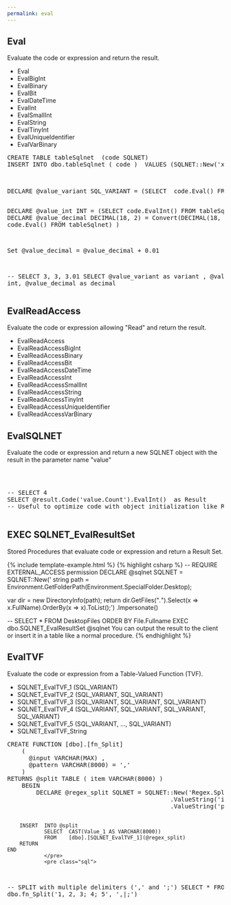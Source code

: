 ```yaml
---
permalink: eval
---
```

## Eval

Evaluate the code or expression and return the result.

 - Eval
 - EvalBigInt
 - EvalBinary
 - EvalBit
 - EvalDateTime
 - EvalInt
 - EvalSmallInt
 - EvalString
 - EvalTinyInt
 - EvalUniqueIdentifier
 - EvalVarBinary
 
 <div class="sqlfiddle">
	<pre class="schema">
CREATE TABLE tableSqlnet  (code SQLNET)
INSERT INTO dbo.tableSqlnet ( code )  VALUES (SQLNET::New('x+y').ValueInt('x', 1).ValueInt('y', 2).Root())
	</pre>
	<pre class="sql"> 
DECLARE @value_variant SQL_VARIANT = (SELECT  code.Eval() FROM  tableSqlnet) 

DECLARE @value_int INT = (SELECT  code.EvalInt() FROM  tableSqlnet) 
DECLARE @value_decimal DECIMAL(18, 2) = Convert(DECIMAL(18, 2),(SELECT  code.Eval() FROM  tableSqlnet)   )

Set @value_decimal = @value_decimal + 0.01

-- SELECT 3, 3, 3.01 
  SELECT @value_variant as variant  , @value_int as int, @value_decimal as decimal
	</pre>
</div>
 

## EvalReadAccess

Evaluate the code or expression allowing "Read" and return the result.

 - EvalReadAccess
 - EvalReadAccessBigInt
 - EvalReadAccessBinary
 - EvalReadAccessBit
 - EvalReadAccessDateTime
 - EvalReadAccessInt
 - EvalReadAccessSmallInt
 - EvalReadAccessString
 - EvalReadAccessTinyInt
 - EvalReadAccessUniqueIdentifier
 - EvalReadAccessVarBinary

## EvalSQLNET

Evaluate the code or expression and return a new SQLNET object with the result in the parameter name "value"

<div class="sqlfiddle">
                <pre class="schema">
                </pre>
                <pre class="sql">  
-- SELECT 4
SELECT @result.Code('value.Count').EvalInt()  as Result
-- Useful to optimize code with object initialization like Regex.
                </pre>
</div>

## EXEC SQLNET_EvalResultSet

Stored Procedures that evaluate code or expression and return a Result Set.

{% include template-example.html %} 
{% highlight csharp %}
-- REQUIRE EXTERNAL_ACCESS permission
DECLARE @sqlnet SQLNET = SQLNET::New('
string path = Environment.GetFolderPath(Environment.SpecialFolder.Desktop);

var dir = new DirectoryInfo(path);
return dir.GetFiles("*.*").Select(x => x.FullName).OrderBy(x => x).ToList();')
    .Impersonate()

-- SELECT * FROM DesktopFiles ORDER BY File.Fullname
EXEC dbo.SQLNET_EvalResultSet @sqlnet
You can output the result to the client or insert it in a table like a normal procedure.
{% endhighlight %}


## EvalTVF

Evaluate the code or expression from a Table-Valued Function (TVF).

 - SQLNET_EvalTVF_1 (SQL_VARIANT)
 - SQLNET_EvalTVF_2 (SQL_VARIANT, SQL_VARIANT)
 - SQLNET_EvalTVF_3 (SQL_VARIANT, SQL_VARIANT, SQL_VARIANT)
 - SQLNET_EvalTVF_4 (SQL_VARIANT, SQL_VARIANT, SQL_VARIANT, SQL_VARIANT)
 - SQLNET_EvalTVF_5 (SQL_VARIANT, ..., SQL_VARIANT)
 - SQLNET_EvalTVF_String

<div class="sqlfiddle">
                <pre class="schema">
CREATE FUNCTION [dbo].[fn_Split]
    (
      @input VARCHAR(MAX) ,
      @pattern VARCHAR(8000) = ','
    )
RETURNS @split TABLE ( item VARCHAR(8000) )
    BEGIN
        DECLARE @regex_split SQLNET = SQLNET::New('Regex.Split(input, pattern)')
                                             .ValueString('input', @input)
                                             .ValueString('pattern', @pattern)

        INSERT  INTO @split
                SELECT  CAST(Value_1 AS VARCHAR(8000))
                FROM    [dbo].[SQLNET_EvalTVF_1](@regex_split)
        RETURN
    END
                </pre>
                <pre class="sql">
-- SPLIT with multiple delimiters (',' and ';')
SELECT * FROM dbo.fn_Split('1, 2, 3; 4; 5', ',|;')
                </pre>
</div>
